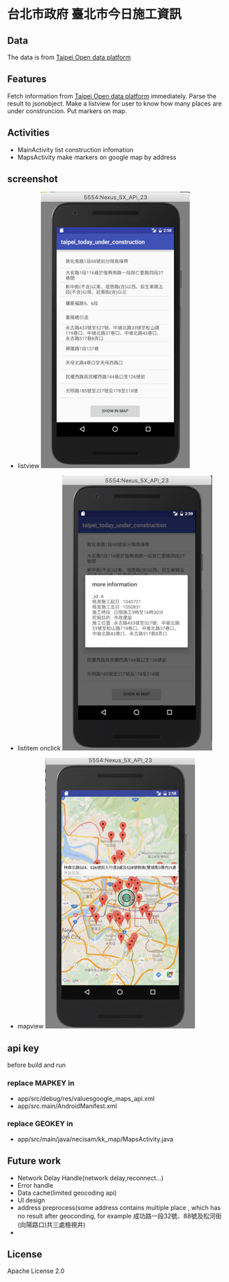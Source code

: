 # 台北市政府 臺北市今日施工資訊


## Data
The data is from [Taipei Open data platform](http://data.taipei)

## Features
Fetch information from [Taipei Open data platform](http://data.taipei) immediately.
Parse the result to jsonobject.
Make a listview for user to know how many places are under construncion.
Put markers on map.

## Activities
- MainActivity
	list construction infomation
- MapsActivity
	make markers on google map by address

## screenshot
- listview
![listview](img/list.png)

- listitem onclick
![moreinfo](img/moreinfo.png)

- mapview
![mapview](img/map.png)

## api key
before build and run 
### replace MAPKEY in
- app/src/debug/res/valuesgoogle_maps_api.xml
- app/src.main/AndroidManifest.xml
### replace GEOKEY in 
- app/src/main/java/necisam/kk_map/MapsActivity.java

## Future work
- Network Delay Handle(network delay,reconnect...)
- Error handle
- Data cache(limited geocoding api)
- UI design
- address preprocess(some address contains multiple place , which has no result after geoconding, for example 成功路一段32號、88號及松河街(向陽路口)共三處檢視井)
- 

## License
Apache License 2.0
